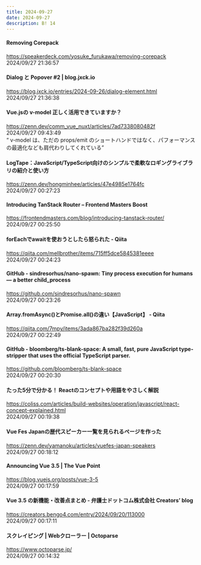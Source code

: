 ```yaml
---
title: 2024-09-27
date: 2024-09-27
description: B! 14
---
```


#### Removing Corepack
https://speakerdeck.com/yosuke_furukawa/removing-corepack<br>
2024/09/27 21:36:57<br>


#### Dialog と Popover #2 | blog.jxck.io
https://blog.jxck.io/entries/2024-09-26/dialog-element.html<br>
2024/09/27 21:36:38<br>


#### Vue.jsの v-model 正しく活用できていますか？
https://zenn.dev/comm_vue_nuxt/articles/7ad7338080482f<br>
2024/09/27 09:43:49<br>
“ v-model は、ただの props/emit のショートハンドではなく、パフォーマンスの最適化なども肩代わりしてくれている”


#### LogTape：JavaScript/TypeScript向けのシンプルで柔軟なロギングライブラリの紹介と使い方
https://zenn.dev/hongminhee/articles/47e4985e1764fc<br>
2024/09/27 00:27:23<br>


#### Introducing TanStack Router – Frontend Masters Boost
https://frontendmasters.com/blog/introducing-tanstack-router/<br>
2024/09/27 00:25:50<br>


#### forEachでawaitを使おうとしたら怒られた - Qiita
https://qiita.com/mellbrother/items/715ff5dce5845381eeee<br>
2024/09/27 00:24:23<br>


#### GitHub - sindresorhus/nano-spawn: Tiny process execution for humans — a better child_process
https://github.com/sindresorhus/nano-spawn<br>
2024/09/27 00:23:26<br>


#### Array.fromAsync()とPromise.all()の違い【JavaScript】 - Qiita
https://qiita.com/7mpy/items/3ada867ba282f39d260a<br>
2024/09/27 00:22:49<br>


#### GitHub - bloomberg/ts-blank-space: A small, fast, pure JavaScript type-stripper that uses the official TypeScript parser.
https://github.com/bloomberg/ts-blank-space<br>
2024/09/27 00:20:30<br>


#### たった5分で分かる！ Reactのコンセプトや用語をやさしく解説
https://coliss.com/articles/build-websites/operation/javascript/react-concept-explained.html<br>
2024/09/27 00:19:38<br>


#### Vue Fes Japanの歴代スピーカー一覧を見られるページを作った
https://zenn.dev/yamanoku/articles/vuefes-japan-speakers<br>
2024/09/27 00:18:12<br>


#### Announcing Vue 3.5 | The Vue Point
https://blog.vuejs.org/posts/vue-3-5<br>
2024/09/27 00:17:59<br>


#### Vue 3.5 の新機能・改善点まとめ - 弁護士ドットコム株式会社 Creators’ blog
https://creators.bengo4.com/entry/2024/09/20/113000<br>
2024/09/27 00:17:11<br>


#### スクレイピング | Webクローラー | Octoparse
https://www.octoparse.jp/<br>
2024/09/27 00:14:32<br>


